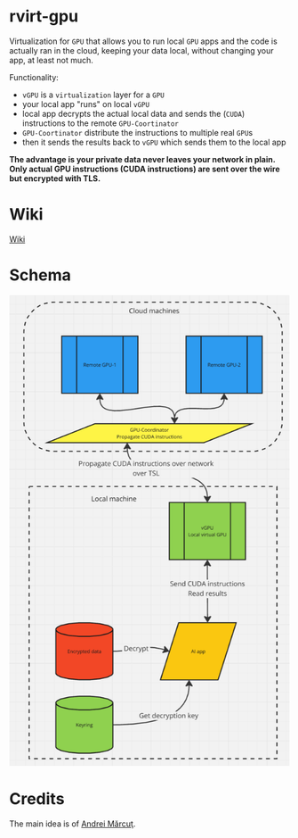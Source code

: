 # rvirt-gpu

Virtualization for `GPU` that allows you to run local `GPU` apps and the code is actually ran in the cloud, keeping your data local, without changing your app, at least not much.

Functionality:
- `vGPU` is a `virtualization` layer for a `GPU`
- your local app "runs" on local `vGPU`
- local app decrypts the actual local data and sends the (`CUDA`) instructions to the remote `GPU-Coortinator`
- `GPU-Coortinator` distribute the instructions to multiple real `GPU`s
- then it sends the results back to `vGPU` which sends them to the local app

**The advantage is your private data never leaves  your network in plain. Only actual GPU instructions (CUDA instructions) are sent over the wire but encrypted with TLS.**

# Wiki

[Wiki](https://github.com/radumarias/rgpu/wiki)

# Schema

[![schema](website/resources/schema2.png)](website/resources/schema2.png)

# Credits

The main idea is of [Andrei Mărcuţ](https://github.com/andreimarcut).
